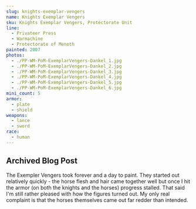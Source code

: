 ```yaml
---
slug: knights-exemplar-vengers
name: Knights Exemplar Vengers
sku: Knights Exemplar Vengers, Protectorate Unit
line:
  - Privateer Press
  - Warmachine
  - Protectorate of Menoth
painted: 2007
photos:
  - ./PP-WM-PoM-ExemplarVengers-Dankel_1.jpg
  - ./PP-WM-PoM-ExemplarVengers-Dankel_2.jpg
  - ./PP-WM-PoM-ExemplarVengers-Dankel_3.jpg
  - ./PP-WM-PoM-ExemplarVengers-Dankel_4.jpg
  - ./PP-WM-PoM-ExemplarVengers-Dankel_5.jpg
  - ./PP-WM-PoM-ExemplarVengers-Dankel_6.jpg
mini_count: 5
armor:
  - plate
  - shield
weapons:
  - lance
  - sword
race:
  - human
---
```


## Archived Blog Post

The Exempler Vengers took forever and a day to paint. They started out relatively quickly - the horse flesh and hair came together well but once I hit the armor (on both the knights and the horses) progress stalled. That said I'm still rather pleased with how the figures turned out. My only real complaint is that the horses themselves came out far redder than intended.
